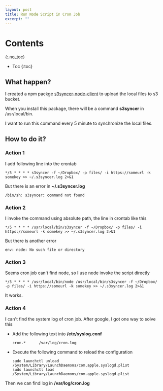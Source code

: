 ```yaml
---
layout: post
title: Run Node Script in Cron Job
excerpt: ""
---
```

# Contents
{:.no_toc}

* Toc
{:toc}

## What happen?
I created a npm packge [s3syncer-node-client](https://github.com/sjmyuan/s3syncer-node-client) to upload the local files to s3 bucket.

When you install this package, there will be a command **s3syncer** in /usr/local/bin.

I want to run this command every 5 minute to synchronize the local files.

## How to do it?

### Action 1
I add following line into the crontab

~~~
*/5 * * * * s3syncer -f ~/Dropbox/ -p files/ -i https://someurl -k somekey >> ~/.s3syncer.log 2>&1
~~~

But there is an error in **~/.s3syncer.log**

~~~
/bin/sh: s3syncer: command not found
~~~

### Action 2
I invoke the command using absolute path, the line in crontab like this

~~~
*/5 * * * * /usr/local/bin/s3syncer -f ~/Dropbox/ -p files/ -i https://someurl -k somekey >> ~/.s3syncer.log 2>&1
~~~

But there is another error

~~~
env: node: No such file or directory
~~~


### Action 3
Seems cron job can't find node, so I use node invoke the script directly

~~~
*/5 * * * * /usr/local/bin/node /usr/local/bin/s3syncer -f ~/Dropbox/ -p files/ -i https://someurl -k somekey >> ~/.s3syncer.log 2>&1
~~~

It works.

### Action 4
I can't find the system log of cron job.
After google, I got one way to solve this

+ Add the following text into **/etc/syslog.conf**

  ~~~
  cron.*      /var/log/cron.log
  ~~~

+ Execute the following command to reload the configuration

  ~~~
  sudo launchctl unload /System/Library/LaunchDaemons/com.apple.syslogd.plist
  sudo launchctl load /System/Library/LaunchDaemons/com.apple.syslogd.plist
  ~~~

Then we can find log in **/var/log/cron.log** 
